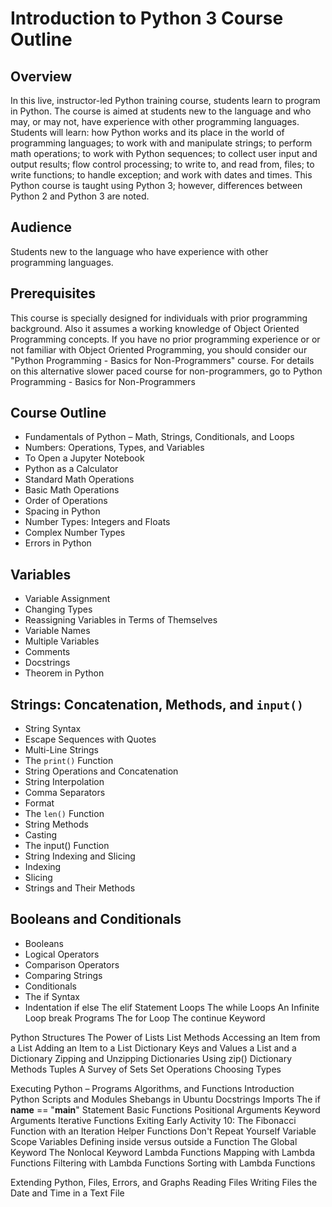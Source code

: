 # Introduction to Python 3 Course Outline

## Overview
In this live, instructor-led Python training course, students learn to program in Python. The course is aimed at students new to the language and who may, or may not, have experience with other programming languages. Students will learn: how Python works and its place in the world of programming languages; to work with and manipulate strings; to perform math operations; to work with Python sequences; to collect user input and output results; flow control processing; to write to, and read from, files; to write functions; to handle exception; and work with dates and times. This Python course is taught using Python 3; however, differences between Python 2 and Python 3 are noted.

## Audience
Students new to the language who have experience with other programming languages.

## Prerequisites
This course is specially designed for individuals with prior programming background. Also it assumes a working knowledge of Object Oriented Programming concepts. If you have no prior programming experience or or not familiar with Object Oriented Programming, you should consider our "Python Programming - Basics for Non-Programmers" course. For details on this alternative slower paced course for non-programmers, go to
Python Programming - Basics for Non-Programmers

## Course Outline
- Fundamentals of  Python – Math, Strings, Conditionals, and Loops
- Numbers: Operations, Types, and Variables
- To Open a Jupyter Notebook
- Python as a Calculator
- Standard Math Operations
- Basic Math Operations
- Order of Operations
- Spacing in Python
- Number Types: Integers and Floats
- Complex Number Types
- Errors in Python

## Variables
- Variable Assignment
- Changing Types
- Reassigning Variables in Terms of Themselves
- Variable Names
- Multiple Variables
- Comments
- Docstrings
- Theorem in Python

## Strings: Concatenation, Methods, and `input()`
- String Syntax
- Escape Sequences with Quotes
- Multi-Line Strings
- The `print()` Function
- String Operations and Concatenation
- String Interpolation
- Comma Separators
- Format
- The `len()` Function
- String Methods
- Casting
- The input() Function
- String Indexing and Slicing
- Indexing
- Slicing
- Strings and Their Methods

## Booleans and Conditionals
- Booleans
- Logical Operators
- Comparison Operators
- Comparing Strings
- Conditionals
- The if Syntax
- Indentation
if else
The elif Statement
Loops
The while Loops
An Infinite Loop
break
Programs
The for Loop
The continue Keyword

Python Structures
The Power of Lists
List Methods
Accessing an Item from a List
Adding an Item to a List
Dictionary Keys and Values
a List and a Dictionary
Zipping and Unzipping Dictionaries Using zip()
Dictionary Methods
Tuples
A Survey of Sets
Set Operations
Choosing Types

Executing Python – Programs
Algorithms, and Functions
Introduction
Python Scripts and Modules
Shebangs in Ubuntu
Docstrings
Imports
The if __name__ == "__main__" Statement
Basic Functions
Positional Arguments
Keyword Arguments
Iterative Functions
Exiting Early
Activity 10: The Fibonacci Function with an Iteration
Helper Functions
Don't Repeat Yourself
Variable Scope
Variables
Defining inside versus outside a Function
The Global Keyword
The Nonlocal Keyword
Lambda Functions
Mapping with Lambda Functions
Filtering with Lambda Functions
Sorting with Lambda Functions

Extending Python, Files, Errors, and Graphs
Reading Files
Writing Files
the Date and Time in a Text File